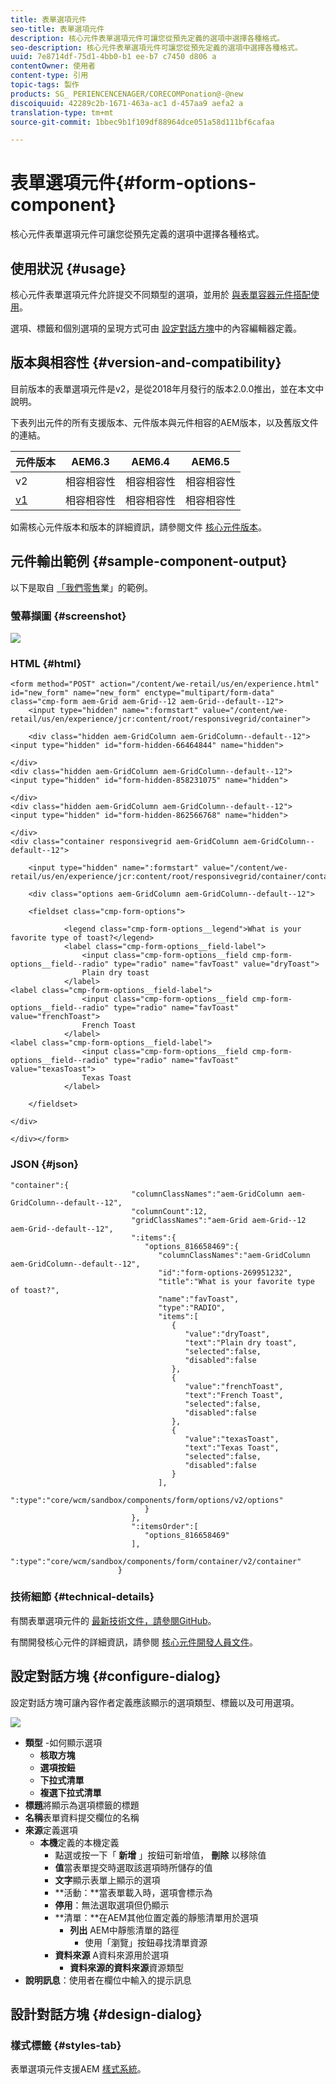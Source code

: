 ```yaml
---
title: 表單選項元件
seo-title: 表單選項元件
description: 核心元件表單選項元件可讓您從預先定義的選項中選擇各種格式。
seo-description: 核心元件表單選項元件可讓您從預先定義的選項中選擇各種格式。
uuid: 7e8714df-75d1-4bb0-b1 ee-b7 c7450 d806 a
contentOwner: 使用者
content-type: 引用
topic-tags: 製作
products: SG_ PERIENCENCENAGER/CORECOMPonation@-@new
discoiquuid: 42289c2b-1671-463a-ac1 d-457aa9 aefa2 a
translation-type: tm+mt
source-git-commit: 1bbec9b1f109df88964dce051a58d111bf6cafaa

---
```



# 表單選項元件{#form-options-component}

核心元件表單選項元件可讓您從預先定義的選項中選擇各種格式。

## 使用狀況 {#usage}

核心元件表單選項元件允許提交不同類型的選項，並用於 [與表單容器元件搭配使用](form-container.md)。

選項、標籤和個別選項的呈現方式可由 [設定對話方塊](#configure-dialog)中的內容編輯器定義。

## 版本與相容性 {#version-and-compatibility}

目前版本的表單選項元件是v2，是從2018年月發行的版本2.0.0推出，並在本文中說明。

下表列出元件的所有支援版本、元件版本與元件相容的AEM版本，以及舊版文件的連結。

| 元件版本 | AEM6.3 | AEM6.4 | AEM6.5 |
|--- |--- |--- |--- |
| v2 | 相容相容性 | 相容相容性 | 相容相容性 |
| [v1](form-options-v1.md) | 相容相容性 | 相容相容性 | 相容相容性 |

如需核心元件版本和版本的詳細資訊，請參閱文件 [核心元件版本](versions.md)。

## 元件輸出範例 {#sample-component-output}

以下是取自 [「我們零售](https://helpx.adobe.com/experience-manager/6-5/sites/developing/using/we-retail.html)業」的範例。

### 螢幕擷圖 {#screenshot}

![](assets/screen_shot_2018-01-12at113648.png)

### HTML {#html}

```
<form method="POST" action="/content/we-retail/us/en/experience.html" id="new_form" name="new_form" enctype="multipart/form-data" class="cmp-form aem-Grid aem-Grid--12 aem-Grid--default--12">
    <input type="hidden" name=":formstart" value="/content/we-retail/us/en/experience/jcr:content/root/responsivegrid/container">
    
    <div class="hidden aem-GridColumn aem-GridColumn--default--12">
<input type="hidden" id="form-hidden-66464844" name="hidden">

</div>
<div class="hidden aem-GridColumn aem-GridColumn--default--12">
<input type="hidden" id="form-hidden-858231075" name="hidden">

</div>
<div class="hidden aem-GridColumn aem-GridColumn--default--12">
<input type="hidden" id="form-hidden-862566768" name="hidden">

</div>
<div class="container responsivegrid aem-GridColumn aem-GridColumn--default--12">

    <input type="hidden" name=":formstart" value="/content/we-retail/us/en/experience/jcr:content/root/responsivegrid/container/container">
    
    <div class="options aem-GridColumn aem-GridColumn--default--12">

    <fieldset class="cmp-form-options">
        
            <legend class="cmp-form-options__legend">What is your favorite type of toast?</legend>
            <label class="cmp-form-options__field-label">
                <input class="cmp-form-options__field cmp-form-options__field--radio" type="radio" name="favToast" value="dryToast">
                Plain dry toast
            </label>
<label class="cmp-form-options__field-label">
                <input class="cmp-form-options__field cmp-form-options__field--radio" type="radio" name="favToast" value="frenchToast">
                French Toast
            </label>
<label class="cmp-form-options__field-label">
                <input class="cmp-form-options__field cmp-form-options__field--radio" type="radio" name="favToast" value="texasToast">
                Texas Toast
            </label>

    </fieldset>

</div>

</div></form>
```

### JSON {#json}

```
"container":{  
                           "columnClassNames":"aem-GridColumn aem-GridColumn--default--12",
                           "columnCount":12,
                           "gridClassNames":"aem-Grid aem-Grid--12 aem-Grid--default--12",
                           ":items":{  
                              "options_816658469":{  
                                 "columnClassNames":"aem-GridColumn aem-GridColumn--default--12",
                                 "id":"form-options-269951232",
                                 "title":"What is your favorite type of toast?",
                                 "name":"favToast",
                                 "type":"RADIO",
                                 "items":[  
                                    {  
                                       "value":"dryToast",
                                       "text":"Plain dry toast",
                                       "selected":false,
                                       "disabled":false
                                    },
                                    {  
                                       "value":"frenchToast",
                                       "text":"French Toast",
                                       "selected":false,
                                       "disabled":false
                                    },
                                    {  
                                       "value":"texasToast",
                                       "text":"Texas Toast",
                                       "selected":false,
                                       "disabled":false
                                    }
                                 ],
                                 ":type":"core/wcm/sandbox/components/form/options/v2/options"
                              }
                           },
                           ":itemsOrder":[  
                              "options_816658469"
                           ],
                           ":type":"core/wcm/sandbox/components/form/container/v2/container"
                        }
```

### 技術細節 {#technical-details}

有關表單選項元件的 [最新技術文件，請參閱GitHub](https://github.com/adobe/aem-core-wcm-components/blob/master/content/src/content/jcr_root/apps/core/wcm/components/form/options/v2/options)。

有關開發核心元件的詳細資訊，請參閱 [核心元件開發人員文件](developing.md)。

## 設定對話方塊 {#configure-dialog}

設定對話方塊可讓內容作者定義應該顯示的選項類型、標籤以及可用選項。

![](assets/screen_shot_2018-01-12at113153.png)

* **類型** -如何顯示選項
   * **核取方塊**
   * **選項按鈕**
   * **下拉式清單**
   * **複選下拉式清單**
* **標題**將顯示為選項標籤的標題
* **名稱**表單資料提交欄位的名稱
* **來源**定義選項
   * **本機**定義的本機定義
      * 點選或按一下「 **新增** 」按鈕可新增值， **刪除** 以移除值
      * **值**當表單提交時選取該選項時所儲存的值
      * **文字**顯示表單上顯示的選項
      * **活動：**當表單載入時，選項會標示為
      * **停用**：無法選取選項但仍顯示
      * **清單：**在AEM其他位置定義的靜態清單用於選項
         * **列出** AEM中靜態清單的路徑
            * 使用「瀏覽」按鈕尋找清單資源
      * **資料來源** A資料來源用於選項
         * **資料來源的資料來源**資源類型
* **說明訊息**：使用者在欄位中輸入的提示訊息

## 設計對話方塊 {#design-dialog}

### 樣式標籤 {#styles-tab}

表單選項元件支援AEM [樣式系統](authoring.md#component-styling)。